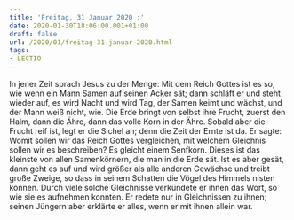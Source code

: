 ```yaml
---
title: 'Freitag, 31 Januar 2020 :'
date: 2020-01-30T18:06:00.001+01:00
draft: false
url: /2020/01/freitag-31-januar-2020.html
tags: 
- LECTIO
---
```


In jener Zeit sprach Jesus zu der Menge: Mit dem Reich Gottes ist es so, wie wenn ein Mann Samen auf seinen Acker sät; dann schläft er und steht wieder auf, es wird Nacht und wird Tag, der Samen keimt und wächst, und der Mann weiß nicht, wie. Die Erde bringt von selbst ihre Frucht, zuerst den Halm, dann die Ähre, dann das volle Korn in der Ähre. Sobald aber die Frucht reif ist, legt er die Sichel an; denn die Zeit der Ernte ist da. Er sagte: Womit sollen wir das Reich Gottes vergleichen, mit welchem Gleichnis sollen wir es beschreiben? Es gleicht einem Senfkorn. Dieses ist das kleinste von allen Samenkörnern, die man in die Erde sät. Ist es aber gesät, dann geht es auf und wird größer als alle anderen Gewächse und treibt große Zweige, so dass in seinem Schatten die Vögel des Himmels nisten können. Durch viele solche Gleichnisse verkündete er ihnen das Wort, so wie sie es aufnehmen konnten. Er redete nur in Gleichnissen zu ihnen; seinen Jüngern aber erklärte er alles, wenn er mit ihnen allein war.